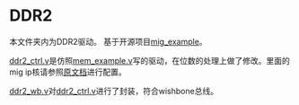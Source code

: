 # DDR2

本文件夹内为DDR2驱动。
基于开源项目[mig_example](https://github.com/ChrisPVille/mig_example)。


[ddr2_ctrl.v](./ddr2_ctrl.v)是仿照[mem_example.v](./mem_example.v)写的驱动，在位数的处理上做了修改。里面的mig ip核请参照[原文档](https://github.com/ChrisPVille/mig_example/blob/master/Nexys%204%20Onboard%20DDR2%20MIG%20Configuration.pdf)进行配置。

[ddr2_wb.v](./ddr2_wb.v)对[ddr2_ctrl.v](./ddr2_ctrl.v)进行了封装，符合wishbone总线。


